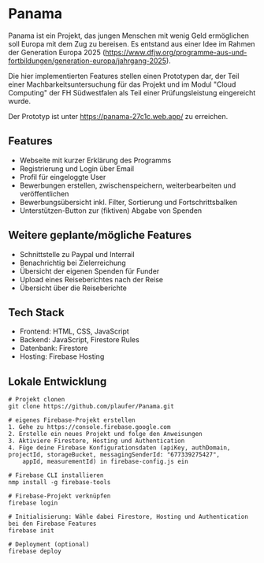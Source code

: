 # Panama

Panama ist ein Projekt, das jungen Menschen mit wenig Geld ermöglichen soll Europa mit dem Zug zu bereisen. Es entstand aus einer Idee im Rahmen der Generation Europa 2025 (https://www.dfjw.org/programme-aus-und-fortbildungen/generation-europa/jahrgang-2025).

Die hier implementierten Features stellen einen Prototypen dar, der Teil einer Machbarkeitsuntersuchung für das Projekt und im Modul "Cloud Computing" der FH Südwestfalen als Teil einer Prüfungsleistung eingereicht wurde. 

Der Prototyp ist unter https://panama-27c1c.web.app/ zu erreichen.

## Features

- Webseite mit kurzer Erklärung des Programms
- Registrierung und Login über Email
- Profil für eingeloggte User
- Bewerbungen erstellen, zwischenspeichern, weiterbearbeiten und veröffentlichen
- Bewerbungsübersicht inkl. Filter, Sortierung und Fortschrittsbalken
- Unterstützen-Button zur (fiktiven) Abgabe von Spenden

## Weitere geplante/mögliche Features

- Schnittstelle zu Paypal und Interrail
- Benachrichtig bei Zielerreichung
- Übersicht der eigenen Spenden für Funder
- Upload eines Reiseberichtes nach der Reise
- Übersicht über die Reiseberichte

## Tech Stack

- Frontend: HTML, CSS, JavaScript 
- Backend: JavaScript, Firestore Rules
- Datenbank: Firestore
- Hosting: Firebase Hosting

## Lokale Entwicklung
```
# Projekt clonen
git clone https://github.com/plaufer/Panama.git

# eigenes Firebase-Projekt erstellen
1. Gehe zu https://console.firebase.google.com
2. Erstelle ein neues Projekt und folge den Anweisungen
3. Aktiviere Firestore, Hosting und Authentication
4. Füge deine Firebase Konfigurationsdaten (apiKey, authDomain, projectId, storageBucket, messagingSenderId: "677339275427",
    appId, measurementId) in firebase-config.js ein

# Firebase CLI installieren
nmp install -g firebase-tools

# Firebase-Projekt verknüpfen
firebase login

# Initialisierung: Wähle dabei Firestore, Hosting und Authentication bei den Firebase Features
firebase init

# Deployment (optional)
firebase deploy
```

